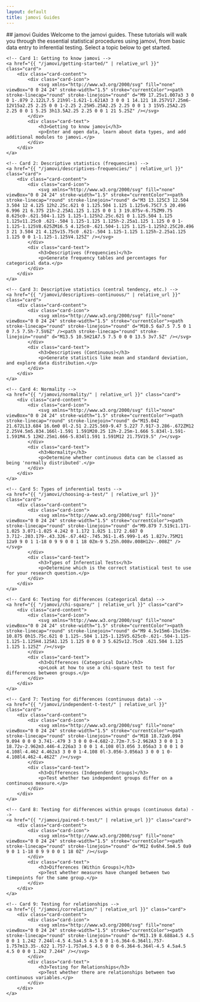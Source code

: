 ```yaml
---
layout: default
title: jamovi Guides
---
```


<div class="explanation" markdown="1">
## jamovi Guides
Welcome to the jamovi guides. These tutorials will walk you through the essential statistical procedures using jamovi, from basic data entry to inferential testing. Select a topic below to get started.
</div>

<div class="card-menu">

    <!-- Card 1: Getting to know jamovi -->
    <a href="{{ "/jamovi/getting-started/" | relative_url }}" class="card">
        <div class="card-content">
            <div class="card-icon">
                <svg xmlns="http://www.w3.org/2000/svg" fill="none" viewBox="0 0 24 24" stroke-width="1.5" stroke="currentColor"><path stroke-linecap="round" stroke-linejoin="round" d="M9 17.25v1.007a3 3 0 0 1-.879 2.122L7.5 21h9l-1.621-1.621A3 3 0 0 1 14.121 18.257V17.25m6-12V15a2.25 2.25 0 0 1-2.25 2.25H5.25A2.25 2.25 0 0 1 3 15V5.25A2.25 2.25 0 0 1 5.25 3h13.5A2.25 2.25 0 0 1 21 5.25Z" /></svg>
            </div>
            <div class="card-text">
                <h3>Getting to know jamovi</h3>
                <p>Enter and open data, learn about data types, and add additional modules to jamovi.</p>
            </div>
        </div>
    </a>

    <!-- Card 2: Descriptive statistics (frequencies) -->
    <a href="{{ "/jamovi/descriptives-frequencies/" | relative_url }}" class="card">
        <div class="card-content">
            <div class="card-icon">
                <svg xmlns="http://www.w3.org/2000/svg" fill="none" viewBox="0 0 24 24" stroke-width="1.5" stroke="currentColor"><path stroke-linecap="round" stroke-linejoin="round" d="M3 13.125C3 12.504 3.504 12 4.125 12h2.25c.621 0 1.125.504 1.125 1.125v6.75C7.5 20.496 6.996 21 6.375 21h-2.25A1.125 1.125 0 0 1 3 19.875v-6.75ZM9.75 8.625c0-.621.504-1.125 1.125-1.125h2.25c.621 0 1.125.504 1.125 1.125v11.25c0 .621-.504 1.125-1.125 1.125h-2.25a1.125 1.125 0 0 1-1.125-1.125V8.625ZM16.5 4.125c0-.621.504-1.125 1.125-1.125h2.25C20.496 3 21 3.504 21 4.125v15.75c0 .621-.504 1.125-1.125 1.125h-2.25a1.125 1.125 0 0 1-1.125-1.125V4.125Z" /></svg>
            </div>
            <div class="card-text">
                <h3>Descriptives (Frequencies)</h3>
                <p>Generate frequency tables and percentages for categorical data.</p>
            </div>
        </div>
    </a>

    <!-- Card 3: Descriptive statistics (central tendency, etc.) -->
    <a href="{{ "/jamovi/descriptives-continuous/" | relative_url }}" class="card">
        <div class="card-content">
            <div class="card-icon">
                <svg xmlns="http://www.w3.org/2000/svg" fill="none" viewBox="0 0 24 24" stroke-width="1.5" stroke="currentColor"><path stroke-linecap="round" stroke-linejoin="round" d="M10.5 6a7.5 7.5 0 1 0 7.5 7.5h-7.5V6Z" /><path stroke-linecap="round" stroke-linejoin="round" d="M13.5 10.5H21A7.5 7.5 0 0 0 13.5 3v7.5Z" /></svg>
            </div>
            <div class="card-text">
                <h3>Descriptives (Continuous)</h3>
                <p>Generate statistics like mean and standard deviation, and explore data distribution.</p>
            </div>
        </div>
    </a>

    <!-- Card 4: Normality -->
    <a href="{{ "/jamovi/normality/" | relative_url }}" class="card">
        <div class="card-content">
            <div class="card-icon">
                <svg xmlns="http://www.w3.org/2000/svg" fill="none" viewBox="0 0 24 24" stroke-width="1.5" stroke="currentColor"><path stroke-linecap="round" stroke-linejoin="round" d="M15.042 21.672L13.684 16.6m0 0l-2.51 2.225.569-9.47 5.227 7.917-3.286-.672ZM12 2.25V4.5m5.834.166l-1.591 1.591M20.25 12h-2.25m-1.666 5.834l-1.591-1.591M4.5 12H2.25m1.666-5.834l1.591 1.591M12 21.75V19.5" /></svg>
            </div>
            <div class="card-text">
                <h3>Normality</h3>
                <p>Determine whether continuous data can be classed as being 'normally distributed'.</p>
            </div>
        </div>
    </a>

    <!-- Card 5: Types of inferential tests -->
    <a href="{{ "/jamovi/choosing-a-test/" | relative_url }}" class="card">
        <div class="card-content">
            <div class="card-icon">
                <svg xmlns="http://www.w3.org/2000/svg" fill="none" viewBox="0 0 24 24" stroke-width="1.5" stroke="currentColor"><path stroke-linecap="round" stroke-linejoin="round" d="M9.879 7.519c1.171-1.025 3.071-1.025 4.242 0 1.172 1.025 1.172 2.687 0 3.712-.203.179-.43.326-.67.442-.745.361-1.45.999-1.45 1.827v.75M21 12a9 9 0 1 1-18 0 9 9 0 0 1 18 0Zm-9 5.25h.008v.008H12v-.008Z" /></svg>
            </div>
            <div class="card-text">
                <h3>Types of Inferential Tests</h3>
                <p>Determine which is the correct statistical test to use for your research question.</p>
            </div>
        </div>
    </a>

    <!-- Card 6: Testing for differences (categorical data) -->
    <a href="{{ "/jamovi/chi-square/" | relative_url }}" class="card">
        <div class="card-content">
            <div class="card-icon">
                <svg xmlns="http://www.w3.org/2000/svg" fill="none" viewBox="0 0 24 24" stroke-width="1.5" stroke="currentColor"><path stroke-linecap="round" stroke-linejoin="round" d="M9 4.5v15m6-15v15m-10.875 0h15.75c.621 0 1.125-.504 1.125-1.125V5.625c0-.621-.504-1.125-1.125-1.125H4.125A1.125 1.125 0 0 0 3 5.625v12.75c0 .621.504 1.125 1.125 1.125Z" /></svg>
            </div>
            <div class="card-text">
                <h3>Differences (Categorical Data)</h3>
                <p>Look at how to use a chi-square test to test for differences between groups.</p>
            </div>
        </div>
    </a>
    
    <!-- Card 7: Testing for differences (continuous data) -->
    <a href="{{ "/jamovi/independent-t-test/" | relative_url }}" class="card">
        <div class="card-content">
            <div class="card-icon">
                <svg xmlns="http://www.w3.org/2000/svg" fill="none" viewBox="0 0 24 24" stroke-width="1.5" stroke="currentColor"><path stroke-linecap="round" stroke-linejoin="round" d="M18 18.72a9.094 9.094 0 0 0 3.741-.479 3 3 0 0 0-4.682-2.72m-7.5-2.962A3 3 0 0 1 3 18.72v-2.962m3.446-4.226a3 3 0 0 1 4.108 0l3.056 3.056a3 3 0 0 1 0 4.108l-4.462 4.462a3 3 0 0 1-4.108 0l-3.056-3.056a3 3 0 0 1 0-4.108l4.462-4.462Z" /></svg>
            </div>
            <div class="card-text">
                <h3>Differences (Independent Groups)</h3>
                <p>Test whether two independent groups differ on a continuous measure.</p>
            </div>
        </div>
    </a>
    
    <!-- Card 8: Testing for differences within groups (continuous data) -->
    <a href="{{ "/jamovi/paired-t-test/" | relative_url }}" class="card">
        <div class="card-content">
            <div class="card-icon">
                <svg xmlns="http://www.w3.org/2000/svg" fill="none" viewBox="0 0 24 24" stroke-width="1.5" stroke="currentColor"><path stroke-linecap="round" stroke-linejoin="round" d="M12 6v6h4.5m4.5 0a9 9 0 1 1-18 0 9 9 0 0 1 18 0Z" /></svg>
            </div>
            <div class="card-text">
                <h3>Differences (Within Groups)</h3>
                <p>Test whether measures have changed between two timepoints for the same group.</p>
            </div>
        </div>
    </a>
    
    <!-- Card 9: Testing for relationships -->
    <a href="{{ "/jamovi/correlation/" | relative_url }}" class="card">
        <div class="card-content">
            <div class="card-icon">
                <svg xmlns="http://www.w3.org/2000/svg" fill="none" viewBox="0 0 24 24" stroke-width="1.5" stroke="currentColor"><path stroke-linecap="round" stroke-linejoin="round" d="M13.19 8.688a4.5 4.5 0 0 1 1.242 7.244l-4.5 4.5a4.5 4.5 0 0 1-6.364-6.364l1.757-1.757m13.35-.622 1.757-1.757a4.5 4.5 0 0 0-6.364-6.364l-4.5 4.5a4.5 4.5 0 0 0 1.242 7.244" /></svg>
            </div>
            <div class="card-text">
                <h3>Testing for Relationships</h3>
                <p>Test whether there are relationships between two continuous variables.</p>
            </div>
        </div>
    </a>

</div>
